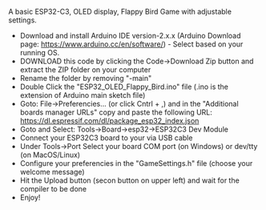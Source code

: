 A basic ESP32-C3, OLED display, Flappy Bird Game with adjustable settings.

- Download and install Arduino IDE version-2.x.x (Arduino Download page: https://www.arduino.cc/en/software/) - Select based on your running OS.
- DOWNLOAD this code by clicking the Code->Download Zip button and extract the ZIP folder on your computer 
- Rename the folder by removing "-main"
- Double Click the "ESP32_OLED_Flappy_Bird.ino" file (.ino is the extension of Arduino main sketch file)
- Goto: File->Preferencies... (or click Cntrl + ,) and in the "Additional boards manager URLs" copy and paste the following URL: https://dl.espressif.com/dl/package_esp32_index.json
- Goto and Select: Tools->Board->esp32->ESP32C3 Dev Module
- Connect your ESP32C3 board to your via USB cable
- Under Tools->Port Select your board COM port (on Windows) or dev/tty (on MacOS/Linux)
- Configure your preferencies in the "GameSettings.h" file (choose your welcome message)
- Hit the Upload button (secon button on upper left) and wait for the compiler to be done
- Enjoy!
